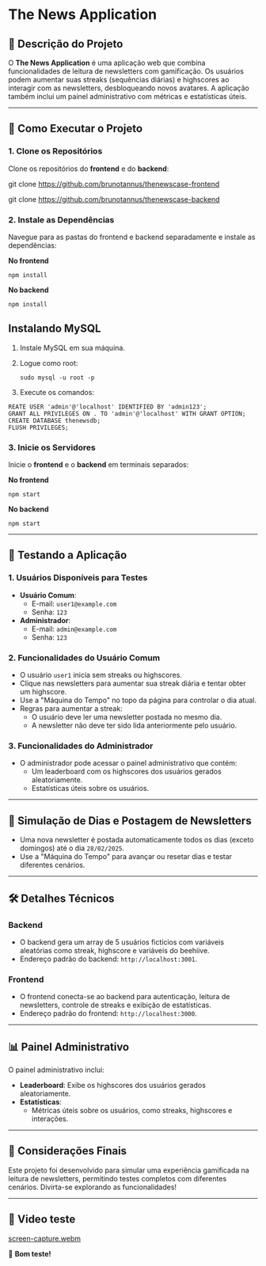 # The News Application

## 📖 **Descrição do Projeto**

O **The News Application** é uma aplicação web que combina funcionalidades de leitura de newsletters com gamificação. Os usuários podem aumentar suas streaks (sequências diárias) e highscores ao interagir com as newsletters, desbloqueando novos avatares. A aplicação também inclui um painel administrativo com métricas e estatísticas úteis.

---

## 🚀 **Como Executar o Projeto**

### 1. **Clone os Repositórios**

Clone os repositórios do **frontend** e do **backend**:

git clone https://github.com/brunotannus/thenewscase-frontend

git clone https://github.com/brunotannus/thenewscase-backend

### 2. **Instale as Dependências**

Navegue para as pastas do frontend e backend separadamente e instale as dependências:

**No frontend**

`npm install`

**No backend**

`npm install`

## Instalando MySQL

1. Instale MySQL em sua máquina.
2. Logue como root:

   `sudo mysql -u root -p`
   
4. Execute os comandos:

```
REATE USER 'admin'@'localhost' IDENTIFIED BY 'admin123';
GRANT ALL PRIVILEGES ON . TO 'admin'@'localhost' WITH GRANT OPTION;
CREATE DATABASE thenewsdb;
FLUSH PRIVILEGES;
```


### 3. **Inicie os Servidores**

Inicie o **frontend** e o **backend** em terminais separados:

**No frontend**

`npm start`

**No backend**

`npm start`

---

## 🧪 **Testando a Aplicação**

### 1. **Usuários Disponíveis para Testes**

- **Usuário Comum**:
  - E-mail: `user1@example.com`
  - Senha: `123`
- **Administrador**:
  - E-mail: `admin@example.com`
  - Senha: `123`

### 2. **Funcionalidades do Usuário Comum**

- O usuário `user1` inicia sem streaks ou highscores.
- Clique nas newsletters para aumentar sua streak diária e tentar obter um highscore.
- Use a "Máquina do Tempo" no topo da página para controlar o dia atual.
- Regras para aumentar a streak:
  - O usuário deve ler uma newsletter postada no mesmo dia.
  - A newsletter não deve ter sido lida anteriormente pelo usuário.

### 3. **Funcionalidades do Administrador**

- O administrador pode acessar o painel administrativo que contém:
  - Um leaderboard com os highscores dos usuários gerados aleatoriamente.
  - Estatísticas úteis sobre os usuários.

---

## 📅 **Simulação de Dias e Postagem de Newsletters**

- Uma nova newsletter é postada automaticamente todos os dias (exceto domingos) até o dia `28/02/2025`.
- Use a "Máquina do Tempo" para avançar ou resetar dias e testar diferentes cenários.

---

## 🛠️ **Detalhes Técnicos**

### Backend

- O backend gera um array de 5 usuários fictícios com variáveis aleatórias como streak, highscore e variáveis do beehiive.
- Endereço padrão do backend: `http://localhost:3001`.

### Frontend

- O frontend conecta-se ao backend para autenticação, leitura de newsletters, controle de streaks e exibição de estatísticas.
- Endereço padrão do frontend: `http://localhost:3000`.

---

## 📊 **Painel Administrativo**

O painel administrativo inclui:

- **Leaderboard**: Exibe os highscores dos usuários gerados aleatoriamente.
- **Estatísticas**:
  - Métricas úteis sobre os usuários, como streaks, highscores e interações.

---

## 📝 **Considerações Finais**

Este projeto foi desenvolvido para simular uma experiência gamificada na leitura de newsletters, permitindo testes completos com diferentes cenários. Divirta-se explorando as funcionalidades!

---

## 📝 **Video teste**

[screen-capture.webm](https://github.com/user-attachments/assets/0aeb8ecd-8b07-4c6e-8fbb-e81e18cd81a6)


🎉 **Bom teste!**
